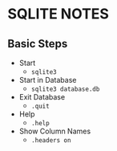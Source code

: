 # **SQLITE NOTES**

## Basic Steps

- Start
  - `sqlite3`
- Start in Database
  - `sqlite3 database.db`
- Exit Database
  - `.quit`
- Help
  - `.help`
- Show Column Names
  - `.headers on`
